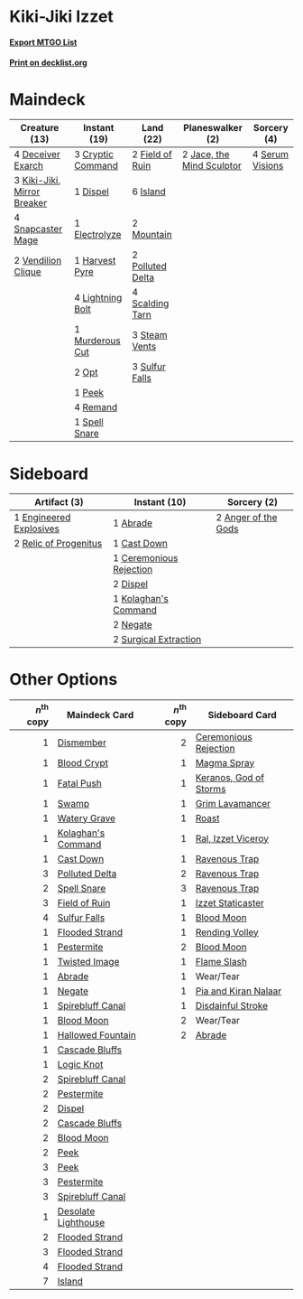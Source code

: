 # Kiki-Jiki Izzet

#### [Export MTGO List](../collection/Kiki-Jiki%20Izzet/Kiki-Jiki%20Izzet.txt)
#### [Print on decklist.org](http://decklist.org/?deckmain=3%09Cryptic%20Command%0A4%09Deceiver%20Exarch%0A1%09Dispel%0A1%09Electrolyze%0A2%09Field%20of%20Ruin%0A1%09Harvest%20Pyre%0A6%09Island%0A2%09Jace,%20the%20Mind%20Sculptor%0A3%09Kiki-Jiki,%20Mirror%20Breaker%0A4%09Lightning%20Bolt%0A2%09Mountain%0A1%09Murderous%20Cut%0A2%09Opt%0A1%09Peek%0A2%09Polluted%20Delta%0A4%09Remand%0A4%09Scalding%20Tarn%0A4%09Serum%20Visions%0A4%09Snapcaster%20Mage%0A1%09Spell%20Snare%0A3%09Steam%20Vents%0A3%09Sulfur%20Falls%0A2%09Vendilion%20Clique&deckside=1%09Abrade%0A2%09Anger%20of%20the%20Gods%0A1%09Cast%20Down%0A1%09Ceremonious%20Rejection%0A2%09Dispel%0A1%09Engineered%20Explosives%0A1%09Kolaghan's%20Command%0A2%09Negate%0A2%09Relic%20of%20Progenitus%0A2%09Surgical%20Extraction)
# Maindeck

|                                            Creature (13)                                             |                                        Instant (19)                                        |                                         Land (22)                                         |                                          Planeswalker (2)                                          |                                       Sorcery (4)                                        |
|------------------------------------------------------------------------------------------------------|--------------------------------------------------------------------------------------------|-------------------------------------------------------------------------------------------|----------------------------------------------------------------------------------------------------|------------------------------------------------------------------------------------------|
|4 [Deceiver Exarch](http://gatherer.wizards.com/Pages/Card/Details.aspx?multiverseid=416863)          |3 [Cryptic Command](http://gatherer.wizards.com/Pages/Card/Details.aspx?multiverseid=370439)|2 [Field of Ruin](http://gatherer.wizards.com/Pages/Card/Details.aspx?multiverseid=435415) |2 [Jace, the Mind Sculptor](http://gatherer.wizards.com/Pages/Card/Details.aspx?multiverseid=382979)|4 [Serum Visions](http://gatherer.wizards.com/Pages/Card/Details.aspx?multiverseid=425874)|
|3 [Kiki-Jiki, Mirror Breaker](http://gatherer.wizards.com/Pages/Card/Details.aspx?multiverseid=370534)|1 [Dispel](http://gatherer.wizards.com/Pages/Card/Details.aspx?multiverseid=201562)         |6 [Island](http://gatherer.wizards.com/Pages/Card/Details.aspx?multiverseid=439602)        |                                                                                                    |                                                                                          |
|4 [Snapcaster Mage](http://gatherer.wizards.com/Pages/Card/Details.aspx?multiverseid=425875)          |1 [Electrolyze](http://gatherer.wizards.com/Pages/Card/Details.aspx?multiverseid=370376)    |2 [Mountain](http://gatherer.wizards.com/Pages/Card/Details.aspx?multiverseid=439604)      |                                                                                                    |                                                                                          |
|2 [Vendilion Clique](http://gatherer.wizards.com/Pages/Card/Details.aspx?multiverseid=370390)         |1 [Harvest Pyre](http://gatherer.wizards.com/Pages/Card/Details.aspx?multiverseid=220010)   |2 [Polluted Delta](http://gatherer.wizards.com/Pages/Card/Details.aspx?multiverseid=405104)|                                                                                                    |                                                                                          |
|                                                                                                      |4 [Lightning Bolt](http://gatherer.wizards.com/Pages/Card/Details.aspx?multiverseid=234704) |4 [Scalding Tarn](http://gatherer.wizards.com/Pages/Card/Details.aspx?multiverseid=426069) |                                                                                                    |                                                                                          |
|                                                                                                      |1 [Murderous Cut](http://gatherer.wizards.com/Pages/Card/Details.aspx?multiverseid=386613)  |3 [Steam Vents](http://gatherer.wizards.com/Pages/Card/Details.aspx?multiverseid=405109)   |                                                                                                    |                                                                                          |
|                                                                                                      |2 [Opt](http://gatherer.wizards.com/Pages/Card/Details.aspx?multiverseid=435217)            |3 [Sulfur Falls](http://gatherer.wizards.com/Pages/Card/Details.aspx?multiverseid=241987)  |                                                                                                    |                                                                                          |
|                                                                                                      |1 [Peek](http://gatherer.wizards.com/Pages/Card/Details.aspx?multiverseid=30686)            |                                                                                           |                                                                                                    |                                                                                          |
|                                                                                                      |4 [Remand](http://gatherer.wizards.com/Pages/Card/Details.aspx?multiverseid=397881)         |                                                                                           |                                                                                                    |                                                                                          |
|                                                                                                      |1 [Spell Snare](http://gatherer.wizards.com/Pages/Card/Details.aspx?multiverseid=370447)    |                                                                                           |                                                                                                    |                                                                                          |


# Sideboard

|                                           Artifact (3)                                           |                                           Instant (10)                                           |                                         Sorcery (2)                                          |
|--------------------------------------------------------------------------------------------------|--------------------------------------------------------------------------------------------------|----------------------------------------------------------------------------------------------|
|1 [Engineered Explosives](http://gatherer.wizards.com/Pages/Card/Details.aspx?multiverseid=370549)|1 [Abrade](http://gatherer.wizards.com/Pages/Card/Details.aspx?multiverseid=430772)               |2 [Anger of the Gods](http://gatherer.wizards.com/Pages/Card/Details.aspx?multiverseid=438682)|
|2 [Relic of Progenitus](http://gatherer.wizards.com/Pages/Card/Details.aspx?multiverseid=205326)  |1 [Cast Down](http://gatherer.wizards.com/Pages/Card/Details.aspx?multiverseid=442969)            |                                                                                              |
|                                                                                                  |1 [Ceremonious Rejection](http://gatherer.wizards.com/Pages/Card/Details.aspx?multiverseid=417613)|                                                                                              |
|                                                                                                  |2 [Dispel](http://gatherer.wizards.com/Pages/Card/Details.aspx?multiverseid=201562)               |                                                                                              |
|                                                                                                  |1 [Kolaghan's Command](http://gatherer.wizards.com/Pages/Card/Details.aspx?multiverseid=394613)   |                                                                                              |
|                                                                                                  |2 [Negate](http://gatherer.wizards.com/Pages/Card/Details.aspx?multiverseid=447135)               |                                                                                              |
|                                                                                                  |2 [Surgical Extraction](http://gatherer.wizards.com/Pages/Card/Details.aspx?multiverseid=397706)  |                                                                                              |


# Other Options

|*n*<sup>th</sup> copy|                                        Maindeck Card                                         |*n*<sup>th</sup> copy|                                         Sideboard Card                                          |
|--------------------:|----------------------------------------------------------------------------------------------|--------------------:|-------------------------------------------------------------------------------------------------|
|                    1|[Dismember](http://gatherer.wizards.com/Pages/Card/Details.aspx?multiverseid=397830)          |                    2|[Ceremonious Rejection](http://gatherer.wizards.com/Pages/Card/Details.aspx?multiverseid=417613) |
|                    1|[Blood Crypt](http://gatherer.wizards.com/Pages/Card/Details.aspx?multiverseid=405093)        |                    1|[Magma Spray](http://gatherer.wizards.com/Pages/Card/Details.aspx?multiverseid=338470)           |
|                    1|[Fatal Push](http://gatherer.wizards.com/Pages/Card/Details.aspx?multiverseid=423724)         |                    1|[Keranos, God of Storms](http://gatherer.wizards.com/Pages/Card/Details.aspx?multiverseid=380442)|
|                    1|[Swamp](http://gatherer.wizards.com/Pages/Card/Details.aspx?multiverseid=439603)              |                    1|[Grim Lavamancer](http://gatherer.wizards.com/Pages/Card/Details.aspx?multiverseid=234706)       |
|                    1|[Watery Grave](http://gatherer.wizards.com/Pages/Card/Details.aspx?multiverseid=405114)       |                    1|[Roast](http://gatherer.wizards.com/Pages/Card/Details.aspx?multiverseid=394667)                 |
|                    1|[Kolaghan's Command](http://gatherer.wizards.com/Pages/Card/Details.aspx?multiverseid=394613) |                    1|[Ral, Izzet Viceroy](http://gatherer.wizards.com/Pages/Card/Details.aspx?multiverseid=452945)    |
|                    1|[Cast Down](http://gatherer.wizards.com/Pages/Card/Details.aspx?multiverseid=442969)          |                    1|[Ravenous Trap](http://gatherer.wizards.com/Pages/Card/Details.aspx?multiverseid=197537)         |
|                    3|[Polluted Delta](http://gatherer.wizards.com/Pages/Card/Details.aspx?multiverseid=405104)     |                    2|[Ravenous Trap](http://gatherer.wizards.com/Pages/Card/Details.aspx?multiverseid=197537)         |
|                    2|[Spell Snare](http://gatherer.wizards.com/Pages/Card/Details.aspx?multiverseid=370447)        |                    3|[Ravenous Trap](http://gatherer.wizards.com/Pages/Card/Details.aspx?multiverseid=197537)         |
|                    3|[Field of Ruin](http://gatherer.wizards.com/Pages/Card/Details.aspx?multiverseid=435415)      |                    1|[Izzet Staticaster](http://gatherer.wizards.com/Pages/Card/Details.aspx?multiverseid=253638)     |
|                    4|[Sulfur Falls](http://gatherer.wizards.com/Pages/Card/Details.aspx?multiverseid=241987)       |                    1|[Blood Moon](http://gatherer.wizards.com/Pages/Card/Details.aspx?multiverseid=370419)            |
|                    1|[Flooded Strand](http://gatherer.wizards.com/Pages/Card/Details.aspx?multiverseid=405098)     |                    1|[Rending Volley](http://gatherer.wizards.com/Pages/Card/Details.aspx?multiverseid=394663)        |
|                    1|[Pestermite](http://gatherer.wizards.com/Pages/Card/Details.aspx?multiverseid=370440)         |                    2|[Blood Moon](http://gatherer.wizards.com/Pages/Card/Details.aspx?multiverseid=370419)            |
|                    1|[Twisted Image](http://gatherer.wizards.com/Pages/Card/Details.aspx?multiverseid=442064)      |                    1|[Flame Slash](http://gatherer.wizards.com/Pages/Card/Details.aspx?multiverseid=368536)           |
|                    1|[Abrade](http://gatherer.wizards.com/Pages/Card/Details.aspx?multiverseid=430772)             |                    1|Wear/Tear                                                                                        |
|                    1|[Negate](http://gatherer.wizards.com/Pages/Card/Details.aspx?multiverseid=447135)             |                    1|[Pia and Kiran Nalaar](http://gatherer.wizards.com/Pages/Card/Details.aspx?multiverseid=442783)  |
|                    1|[Spirebluff Canal](http://gatherer.wizards.com/Pages/Card/Details.aspx?multiverseid=417822)   |                    1|[Disdainful Stroke](http://gatherer.wizards.com/Pages/Card/Details.aspx?multiverseid=446776)     |
|                    1|[Blood Moon](http://gatherer.wizards.com/Pages/Card/Details.aspx?multiverseid=370419)         |                    2|Wear/Tear                                                                                        |
|                    1|[Hallowed Fountain](http://gatherer.wizards.com/Pages/Card/Details.aspx?multiverseid=405100)  |                    2|[Abrade](http://gatherer.wizards.com/Pages/Card/Details.aspx?multiverseid=430772)                |
|                    1|[Cascade Bluffs](http://gatherer.wizards.com/Pages/Card/Details.aspx?multiverseid=442226)     |                     |                                                                                                 |
|                    1|[Logic Knot](http://gatherer.wizards.com/Pages/Card/Details.aspx?multiverseid=370529)         |                     |                                                                                                 |
|                    2|[Spirebluff Canal](http://gatherer.wizards.com/Pages/Card/Details.aspx?multiverseid=417822)   |                     |                                                                                                 |
|                    2|[Pestermite](http://gatherer.wizards.com/Pages/Card/Details.aspx?multiverseid=370440)         |                     |                                                                                                 |
|                    2|[Dispel](http://gatherer.wizards.com/Pages/Card/Details.aspx?multiverseid=201562)             |                     |                                                                                                 |
|                    2|[Cascade Bluffs](http://gatherer.wizards.com/Pages/Card/Details.aspx?multiverseid=442226)     |                     |                                                                                                 |
|                    2|[Blood Moon](http://gatherer.wizards.com/Pages/Card/Details.aspx?multiverseid=370419)         |                     |                                                                                                 |
|                    2|[Peek](http://gatherer.wizards.com/Pages/Card/Details.aspx?multiverseid=30686)                |                     |                                                                                                 |
|                    3|[Peek](http://gatherer.wizards.com/Pages/Card/Details.aspx?multiverseid=30686)                |                     |                                                                                                 |
|                    3|[Pestermite](http://gatherer.wizards.com/Pages/Card/Details.aspx?multiverseid=370440)         |                     |                                                                                                 |
|                    3|[Spirebluff Canal](http://gatherer.wizards.com/Pages/Card/Details.aspx?multiverseid=417822)   |                     |                                                                                                 |
|                    1|[Desolate Lighthouse](http://gatherer.wizards.com/Pages/Card/Details.aspx?multiverseid=240147)|                     |                                                                                                 |
|                    2|[Flooded Strand](http://gatherer.wizards.com/Pages/Card/Details.aspx?multiverseid=405098)     |                     |                                                                                                 |
|                    3|[Flooded Strand](http://gatherer.wizards.com/Pages/Card/Details.aspx?multiverseid=405098)     |                     |                                                                                                 |
|                    4|[Flooded Strand](http://gatherer.wizards.com/Pages/Card/Details.aspx?multiverseid=405098)     |                     |                                                                                                 |
|                    7|[Island](http://gatherer.wizards.com/Pages/Card/Details.aspx?multiverseid=439602)             |                     |                                                                                                 |


